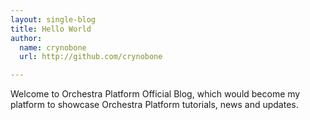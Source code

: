 ```yaml
---
layout: single-blog
title: Hello World
author:
  name: crynobone
  url: http://github.com/crynobone

---
```


Welcome to Orchestra Platform Official Blog, which would become my platform to showcase Orchestra Platform tutorials, news and updates.
